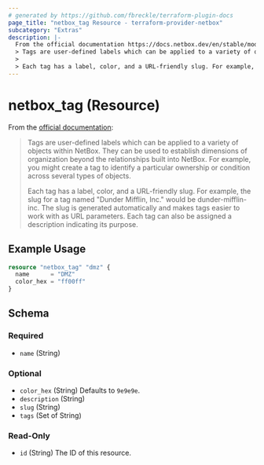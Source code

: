 ```yaml
---
# generated by https://github.com/fbreckle/terraform-plugin-docs
page_title: "netbox_tag Resource - terraform-provider-netbox"
subcategory: "Extras"
description: |-
  From the official documentation https://docs.netbox.dev/en/stable/models/extras/tag/:
  > Tags are user-defined labels which can be applied to a variety of objects within NetBox. They can be used to establish dimensions of organization beyond the relationships built into NetBox. For example, you might create a tag to identify a particular ownership or condition across several types of objects.
  >
  > Each tag has a label, color, and a URL-friendly slug. For example, the slug for a tag named "Dunder Mifflin, Inc." would be dunder-mifflin-inc. The slug is generated automatically and makes tags easier to work with as URL parameters. Each tag can also be assigned a description indicating its purpose.
---
```


# netbox_tag (Resource)

From the [official documentation](https://docs.netbox.dev/en/stable/models/extras/tag/):
> Tags are user-defined labels which can be applied to a variety of objects within NetBox. They can be used to establish dimensions of organization beyond the relationships built into NetBox. For example, you might create a tag to identify a particular ownership or condition across several types of objects.
>
> Each tag has a label, color, and a URL-friendly slug. For example, the slug for a tag named "Dunder Mifflin, Inc." would be dunder-mifflin-inc. The slug is generated automatically and makes tags easier to work with as URL parameters. Each tag can also be assigned a description indicating its purpose.

## Example Usage

```terraform
resource "netbox_tag" "dmz" {
  name      = "DMZ"
  color_hex = "ff00ff"
}
```

<!-- schema generated by tfplugindocs -->
## Schema

### Required

- `name` (String)

### Optional

- `color_hex` (String) Defaults to `9e9e9e`.
- `description` (String)
- `slug` (String)
- `tags` (Set of String)

### Read-Only

- `id` (String) The ID of this resource.


